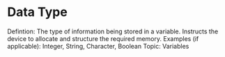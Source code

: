 # Data Type

Defintion: The type of information being stored in a variable. Instructs the device to allocate and structure the required memory.
Examples (if applicable): Integer, String, Character, Boolean
Topic: Variables